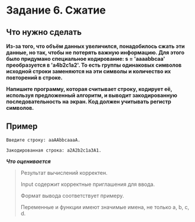 # Задание 6. Сжатие
## Что нужно сделать
**Из-за того, что объём данных увеличился, понадобилось сжать эти данные, но так, чтобы не потерять важную информацию. 
Для этого было придумано специальное кодирование: s = 'aaaabbсaa' преобразуется в 'a4b2с1a2'. То есть группы одинаковых символов исходной строки заменяются на эти символы и количество их повторений в строке.**

**Напишите программу, которая считывает строку, кодирует её, используя предложенный алгоритм, и выводит закодированную последовательность на экран. Код должен учитывать регистр символов.**

## Пример
```
Введите строку: aaAAbbсaaaA.

Закодированная строка: a2A2b2с1a3A1.
```
***Что оценивается***
> Результат вычислений корректен.
> 
> Input содержит корректные приглашения для ввода.
> 
> Формат вывода соответствует примеру.
> 
> Переменные и функции имеют значимые имена, не только a, b, c, d.
